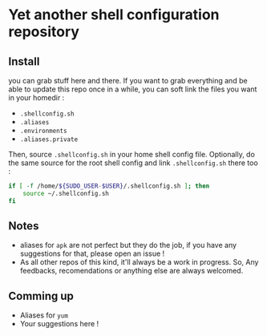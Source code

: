 # Yet another shell configuration repository

## Install

you can grab stuff here and there. If you want to grab everything and be able to update this repo once in a while, you can soft link the files you want in your homedir :

-    `.shellconfig.sh`
-    `.aliases`
-    `.environments`
-    `.aliases.private`

Then, source `.shellconfig.sh` in your home shell config file. Optionally, do the same source for the root shell config and link `.shellconfig.sh` there too :

``` sh
if [ -f /home/${SUDO_USER-$USER}/.shellconfig.sh ]; then
    source ~/.shellconfig.sh
fi

```

## Notes

- aliases for `apk` are not perfect but they do the job, if you have any suggestions for that, please open an issue !
- As all other repos of this kind, it'll always be a work in progress. So, Any feedbacks, recomendations or anything else are always welcomed.

## Comming up

-   Aliases for `yum`
-   Your suggestions here !
